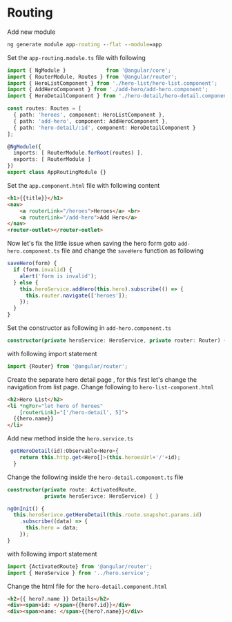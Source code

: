 # Routing 

Add new module
```cmd 
ng generate module app-routing --flat --module=app
```

Set the `app-routing.module.ts` file with following 
```typescript
import { NgModule }             from '@angular/core';
import { RouterModule, Routes } from '@angular/router';
import { HeroListComponent } from './hero-list/hero-list.component';
import { AddHeroComponent } from './add-hero/add-hero.component';
import { HeroDetailComponent } from './hero-detail/hero-detail.component';

const routes: Routes = [
  { path: 'heroes', component: HeroListComponent },
  { path: 'add-hero', component: AddHeroComponent },
  { path: 'hero-detail/:id', component: HeroDetailComponent }
];

@NgModule({
  imports: [ RouterModule.forRoot(routes) ],
  exports: [ RouterModule ]
})
export class AppRoutingModule {}
```

Set the `app.component.html` file with following content
```html 
<h1>{{title}}</h1>
<nav>
    <a routerLink="/heroes">Heroes</a> <br>
    <a routerLink="/add-hero">Add Hero</a>
</nav>
<router-outlet></router-outlet>
```

Now let's fix the little issue when saving the hero form 
goto `add-hero.component.ts` file and change the `saveHero` function as following 

``` typescript
saveHero(form) {
  if (form.invalid) {
    alert('form is invalid');
  } else {
    this.heroService.addHero(this.hero).subscribe(() => {
      this.router.navigate(['heroes']);
    });
  }
}
```

Set the constructor as following in `add-hero.component.ts`
```typescript
constructor(private heroService: HeroService, private router: Router) { }
```

with following import statement
```typescript
import {Router} from '@angular/router';
```

Create the separate hero detail page , for this first let's change the navigation from list page. Change following to `hero-list-component.html`
```html
<h2>Hero List</h2>
<li *ngFor="let hero of heroes"
    [routerLink]="['/hero-detail', 5]">
  {{hero.name}}
</li>
```

Add new method inside the `hero.service.ts`
```typescript
 getHeroDetail(id):Observable<Hero>{
    return this.http.get<Hero[]>(this.heroesUrl+'/'+id);
  }
```  

Change the following inside the `hero-detail.component.ts` file
```typescript
constructor(private route: ActivatedRoute,
            private heroSerivce: HeroService) { }

ngOnInit() {
  this.heroSerivce.getHeroDetail(this.route.snapshot.params.id)
    .subscribe((data) => {
      this.hero = data;
    });
}
```
with following import statement 
```typescript
import {ActivatedRoute} from '@angular/router';
import { HeroService } from '../hero.service';
```

Change the html file for the `hero-detail.component.html`
```html 
<h2>{{ hero?.name }} Details</h2>
<div><span>id: </span>{{hero?.id}}</div>
<div><span>name: </span>{{hero?.name}}</div>
```


